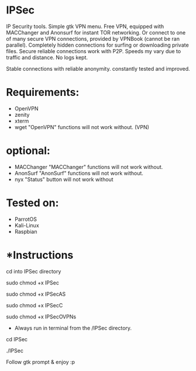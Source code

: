 # IPSec
  IP Security tools. Simple gtk VPN menu. Free VPN, equipped with MACChanger and Anonsurf for instant TOR networking. Or connect to one of many secure VPN              connections, provided by VPNBook (cannot be ran parallel). Completely hidden connections for surfing or downloading private files.
Secure reliable connections work with P2P.  Speeds my vary due to traffic and distance.  No logs kept. 

  Stable connections with reliable anonymity. constantly tested and improved.
 
# Requirements:
- OpenVPN
- zenity
- xterm
- wget  "OpenVPN" functions will not work without. (VPN) 

# optional: 
- MACChanger    "MACChanger" functions will not work without.
- AnonSurf    "AnonSurf" functions will not work without.
- nyx   "Status" button will not work without

# Tested on:
- ParrotOS
- Kali-Linux
- Raspbian

# *Instructions 
  cd into IPSec directory 
  
  sudo chmod +x IPSec
  
  sudo chmod +x IPSecAS
  
  sudo chmod +x IPSecC
  
  sudo chmod +x IPSecOVPNs
  
 - Always run in terminal from the /IPSec directory.
  
  cd IPSec
  
  ./IPSec
  
  Follow gtk prompt & enjoy :p
#
#
#
